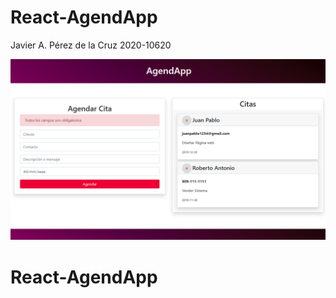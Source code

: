 # React-AgendApp

Javier A. Pérez de la Cruz 2020-10620

![card](https://github.com/AdrielMinyety/React-AgendApp/blob/master/React-AgendApp.png)

# React-AgendApp

